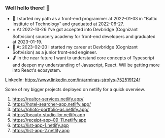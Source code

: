 ### Well hello there! 👋

- :triangular_flag_on_post: I started my path as a front-end programmer at 2022-01-03 in "Baltic Institute of Technology" and graduated at 2022-06-27.
- :star: At 2022-10-26 I've got accepted into Devbridge (Cognizant Softvision) sourcery academy for front-end developers and graduated at 2023-01-19.
- :necktie: At 2023-02-20 I started my career at Devbridge (Cognizant Softvision) as a junior front-end engineer.
- :unlock: In the near future I want to understand core concepts of Typescript and deepen my understanding of Javascript, React. Will be getting more into React's ecosystem.

LinkedIn: https://www.linkedin.com/in/arminas-strolys-752519124/

Some of my bigger projects deployed on netlify for a quick overview.

1) https://realtor-services.netlify.app/
2) https://hotel-searcher-app.netlify.app/
3) https://photo-portfolio-as.netlify.app/
4) https://beauty-studio-lor.netlify.app
5) https://receipt-app-09-11.netlify.app
6) https://list-app-1.netlify.app
7) https://list-app-2.netlify.app
